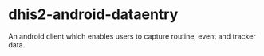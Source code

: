 # dhis2-android-dataentry
An android client which enables users to capture routine, event and tracker data.
